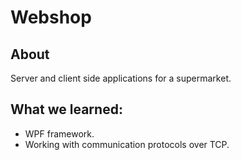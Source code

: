 # Webshop
## About
Server and client side applications for a supermarket.
## What we learned:
- WPF framework.
- Working with communication protocols over TCP.
